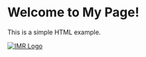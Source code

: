 <html>
<head>
    <title>My First Webpage</title>
</head>
<body>
    <h1>Welcome to My Page!</h1>
    <p>This is a simple HTML example.</p>
    <a href="https://kcesimr.in" target="_blank">
    <img src="imr.PNG" alt="IMR Logo">
</a>
</body>
</html>
